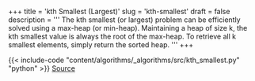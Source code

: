 +++
title = 'kth Smallest (Largest)'
slug = 'kth-smallest'
draft = false
description =  '''
The kth smallest (or largest) problem can be efficiently solved using a
max-heap (or min-heap). Maintaining a heap of size k, the kth smallest value is
always the root of the max-heap. To retrieve all k smallest elements, simply
return the sorted heap.
'''
+++

{{< include-code "content/algorithms/_algorithms/src/kth_smallest.py" "python" >}}
[Source](https://github.com/grind-rip/algorithms/blob/master/src/kth_smallest.py)
